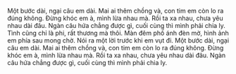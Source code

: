 Một bước dài, ngại câu em dài. Mai ai thêm chồng và, con tim em còn lo ra đúng không. Đừng khóc em à, mình lừa nhau mà. Rồi ta xa nhau, chưa yêu nhau dài đâu. Ngàn câu hứa chẳng được gì, cuối cùng thì mình phải chia ly. Tình cũng chỉ là phi, rất thương mà thôi. Màn đêm phố ánh đèn mờ, hình ảnh em phía sau mong chờ. Nói ra một lời trước khi em vụt đi. Một bước dài, ngại câu em dài. Mai ai thêm chồng và, con tim em còn lo ra đúng không. Đừng khóc em à, mình lừa nhau mà. Rồi ta xa nhau, chưa yêu nhau dài đâu. Ngàn câu hứa chẳng được gì, cuối cùng thì mình phải chia ly.